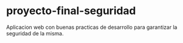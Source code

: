 # proyecto-final-seguridad
Aplicacion web con buenas practicas de desarrollo para garantizar la seguridad de la misma.
